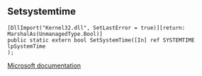 ## Setsystemtime

```
[DllImport("Kernel32.dll", SetLastError = true)][return: MarshalAs(UnmanagedType.Bool)]
public static extern bool SetSystemTime([In] ref SYSTEMTIME lpSystemTime
);
```

[Microsoft documentation](https://docs.microsoft.com/en-us/windows/win32/api/sysinfoapi/nf-sysinfoapi-setsystemtime)
